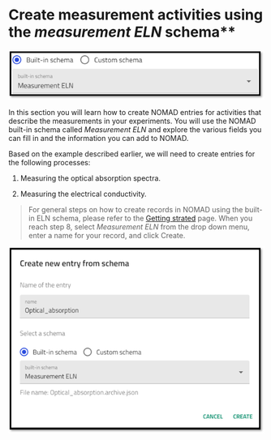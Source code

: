 # Create measurement activities using the *measurement ELN* schema**

![Screenshot from the NOMAD UI which shows the measurement ELN schema](../images/built-in_schema/measurement/1.png)

In this section you will learn how to create NOMAD entries for activities that  describe the measurements in your experiments. You will use the NOMAD built-in schema called *Measurement ELN* and explore the various fields you can fill in and the information you can add to NOMAD.

Based on the example described earlier, we will need to create entries for the following processes:
1. Measuring the optical absorption spectra.

2. Measuring the electrical conductivity.

> For general steps on how to create records in NOMAD using the built-in ELN schema, please refer to the [Getting strated](M3_2_0_getting_started.md) page. When you reach step 8, select *Measurement ELN* from the drop down menu, enter a name for your record, and click Create.

![Creating an entry in NOMAD for measuring the optical absorption spectra and naming it optical absorption](../images/built-in_schema/measurement/create.png)

